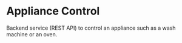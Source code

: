 # Appliance Control
Backend service (REST API) to control an appliance such as a wash machine or an oven.

